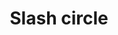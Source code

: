 ---
title: Slash circle
tags: ["slash", "circle", "strike", "cut", "sever", "divide", "split"]
icon: slash-circle
svg: '<svg xmlns="http://www.w3.org/2000/svg" width="24" height="24" fill="none" viewBox="0 0 24 24" stroke-width="1.5" stroke-linecap="round" stroke-linejoin="round" stroke="currentColor"><path d="M21 12a9 9 0 1 1-18 0 9 9 0 0 1 18 0M9 15l6-6"/></svg>'
---